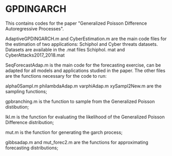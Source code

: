 # GPDINGARCH

This contains codes for the paper "Generalized Poisson Difference Autoregressive Processes".

AdaptiveGPDINGARCH.m and CyberEstimation.m are the main code files for the estimation of two applications: Schiphol and Cyber threats datasets. Datasets are available in the .mat files Schiphol. mat and CyberAttacks2017_2018.mat

SeqForecastAdap.m is the main code for the forecasting exercise, can be adapted for all models and applications studied in the paper. The other files are the functions necessary for the code to run:

alpha0Sampl.m philambdaAdap.m varphiAdap.m xySampl2New.m are the sampling functions;

gpbranching.m is the function to sample from the Generalized Poisson distibution;

lkl.m is the function for evaluating the likelihood of the Generalized Poisson Difference distribution;

mut.m is the function for generating the garch process;

gibbsadap.m and mut_forec2.m are the functions for approximating forecasting distributions;

 
